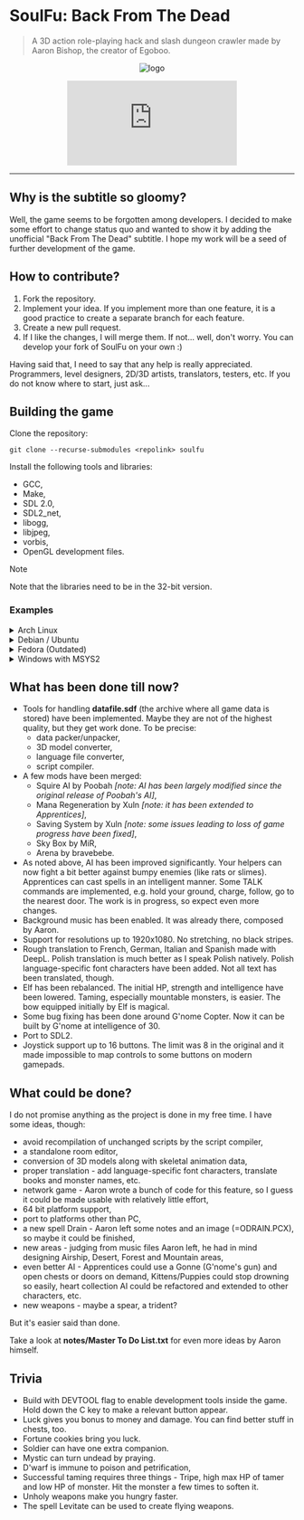 # SoulFu: Back From The Dead

> A 3D action role-playing hack and slash dungeon crawler made by Aaron Bishop, the creator of Egoboo.

<div align="center">

![logo](soulfu_bftd.png)

[![Matrix](https://img.shields.io/matrix/soulfu%3Amatrix.org?label=Matrix)](https://matrix.to/#/#soulfu:matrix.org)

</div>

---

## Why is the subtitle so gloomy?
Well, the game seems to be forgotten among developers. I decided to make some effort to change status quo and wanted to show it by adding the unofficial "Back From The Dead" subtitle. I hope my work will be a seed of further development of the game.

## How to contribute?
1. Fork the repository.
2. Implement your idea. If you implement more than one feature, it is a good practice to create a separate branch for each feature.
3. Create a new pull request.
4. If I like the changes, I will merge them. If not... well, don't worry. You can develop your fork of SoulFu on your own :)

Having said that, I need to say that any help is really appreciated. Programmers, level designers, 2D/3D artists, translators, testers, etc. If you do not know where to start, just ask...

## Building the game
Clone the repository:
```
git clone --recurse-submodules <repolink> soulfu
```

Install the following tools and libraries:

+ GCC,
+ Make,
+ SDL 2.0,
+ SDL2_net,
+ libogg,
+ libjpeg,
+ vorbis,
+ OpenGL development files.

> [!NOTE]
> Note that the libraries need to be in the 32-bit version.

### Examples
<details>
<summary>Arch Linux</summary>

For Arch Linux there exists a package in AUR: [link](https://aur.archlinux.org/packages/soulfu-git).

</details>

<details>
<summary>Debian / Ubuntu</summary>

1. On 64bit debian enable multiarch support:

```
dpkg --add-architecture i386
```

2. Update Package lists and install the required libraries:

```
sudo apt update
apt install gcc-multilib libc6-dev:i386 libsdl2-dev:i386 libsdl2-net-dev:i386 libvorbis-dev:i386 libjpeg-dev:i386
```
3. Navigate to the project directory and build soulfu

```
cd soulfu
make
```

**Note:** If pkg-config doesn't find the libraries, you can tell it to look in a different folder like this: 

```
PKG_CONFIG_PATH=/usr/lib/i386-linux-gnu/pkgconfig/ make
```

</details>

<details>
<summary>Fedora (Outdated)</summary>

Only relevant for SDL 1.2 version:
```
sudo dnf install gcc make glibc-devel.i686 sdl12-compat-devel.i686 SDL_net-devel.i686 libogg-devel.i686 libjpeg-turbo-devel.i686 libvorbis-devel.i686 mesa-libGL-devel.i686
```
Navigate to the project directory and build soulfu
```
cd soulfu
make
```

If pkg-config doesn't find the libraries, you can tell it to look in a different folder like this: 
```
PKG_CONFIG_PATH=/usr/lib/pkgconfig/ make
```

</details>

<details>
<summary>Windows with MSYS2</summary>

1. Install MSYS2 from the [official homepage](https://www.msys2.org/) or use a package manager like [scoop](https://scoop.sh/) `scoop install msys2`.

2. Open MSYS2 and install git and make.

```
pacman -S git make
```

3. It is recomended to clone the repo within msys2 because SRC-files need unixoid EOLs.

```
git clone --recurse-submodules https://github.com/szymor/soulfu soulfu
```

4. Update Package lists and install the required libraries:

```
pacman -Su
pacman -F mingw-w64-i686-binutils
pacman -S mingw-w64-i686-gcc mingw-w64-i686-pkgconf mingw-w64-i686-SDL2 mingw-w64-i686-SDL2_net mingw-w64-i686-libjpeg-turbo mingw-w64-i686-libvorbis mingw-w64-i686-libogg
```

5. Export Windows Path with binarys. In this case the directory is in `C:\Users\user\scoop\apps\msys2\current\mingw32\bin\`

```
export PATH=/c/Users/user/scoop/apps/msys2/current/mingw32/bin:$PATH
```

6. Check Makefile.mingw if varible WINDRES is set correctly and build

```
make -f Makefile.mingw
```

7. To play the game you might need dlls. You can find them in their official repositry: [SDL2.dll](https://github.com/libsdl-org/SDL "Repo of SDL"), [SDL_net.dll](https://github.com/libsdl-org/SDL_net "Repo of SDL_net") 

</details>



## What has been done till now?
+ Tools for handling **datafile.sdf** (the archive where all game data is stored) have been implemented. Maybe they are not of the highest quality, but they get work done. To be precise:
  + data packer/unpacker,
  + 3D model converter,
  + language file converter,
  + script compiler.
+ A few mods have been merged:
  + Squire AI by Poobah *[note: AI has been largely modified since the original release of Poobah's AI]*,
  + Mana Regeneration by Xuln *[note: it has been extended to Apprentices]*,
  + Saving System by Xuln *[note: some issues leading to loss of game progress have been fixed]*,
  + Sky Box by MiR,
  + Arena by bravebebe.
+ As noted above, AI has been improved significantly. Your helpers can now fight a bit better against bumpy enemies (like rats or slimes). Apprentices can cast spells in an intelligent manner. Some TALK commands are implemented, e.g. hold your ground, charge, follow, go to the nearest door. The work is in progress, so expect even more changes.
+ Background music has been enabled. It was already there, composed by Aaron.
+ Support for resolutions up to 1920x1080. No stretching, no black stripes.
+ Rough translation to French, German, Italian and Spanish made with DeepL. Polish translation is much better as I speak Polish natively. Polish language-specific font characters have been added. Not all text has been translated, though.
+ Elf has been rebalanced. The initial HP, strength and intelligence have been lowered. Taming, especially mountable monsters, is easier. The bow equipped initially by Elf is magical.
+ Some bug fixing has been done around G'nome Copter. Now it can be built by G'nome at intelligence of 30.
+ Port to SDL2.
+ Joystick support up to 16 buttons. The limit was 8 in the original and it made impossible to map controls to some buttons on modern gamepads.

## What could be done?
I do not promise anything as the project is done in my free time. I have some ideas, though:
+ avoid recompilation of unchanged scripts by the script compiler,
+ a standalone room editor,
+ conversion of 3D models along with skeletal animation data,
+ proper translation - add language-specific font characters, translate books and monster names, etc.
+ network game - Aaron wrote a bunch of code for this feature, so I guess it could be made usable with relatively little effort,
+ 64 bit platform support,
+ port to platforms other than PC,
+ a new spell Drain - Aaron left some notes and an image (=ODRAIN.PCX), so maybe it could be finished,
+ new areas - judging from music files Aaron left, he had in mind designing Airship, Desert, Forest and Mountain areas,
+ even better AI - Apprentices could use a Gonne (G'nome's gun) and open chests or doors on demand, Kittens/Puppies could stop drowning so easily, heart collection AI could be refactored and extended to other characters, etc.
+ new weapons - maybe a spear, a trident?

But it's easier said than done.

Take a look at **notes/Master To Do List.txt** for even more ideas by Aaron himself.

## Trivia
+ Build with DEVTOOL flag to enable development tools inside the game. Hold down the C key to make a relevant button appear.
+ Luck gives you bonus to money and damage. You can find better stuff in chests, too.
+ Fortune cookies bring you luck.
+ Soldier can have one extra companion.
+ Mystic can turn undead by praying.
+ D'warf is immune to poison and petrification,
+ Successful taming requires three things - Tripe, high max HP of tamer and low HP of monster. Hit the monster a few times to soften it.
+ Unholy weapons make you hungry faster.
+ The spell Levitate can be used to create flying weapons.
